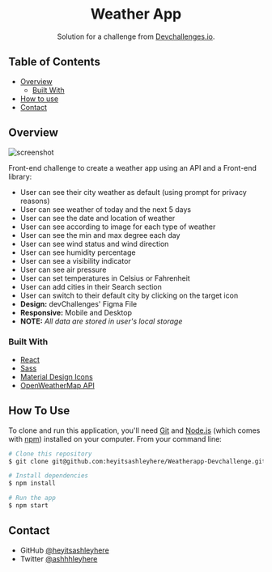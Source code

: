 <!-- Please update value in the {}  -->

<h1 align="center">Weather App</h1>

<div align="center">
   Solution for a challenge from  <a href="http://devchallenges.io" target="_blank">Devchallenges.io</a>.
</div>

<!-- TABLE OF CONTENTS -->

## Table of Contents

- [Overview](#overview)
  - [Built With](#built-with)
- [How to use](#how-to-use)
- [Contact](#contact)

<!-- OVERVIEW -->

## Overview

![screenshot](https://user-images.githubusercontent.com/16707738/92399059-5716eb00-f132-11ea-8b14-bcacdc8ec97b.png)

Front-end challenge to create a weather app using an API and a Front-end library:
- User can see their city weather as default (using prompt for privacy reasons)
- User can see weather of today and the next 5 days
- User can see the date and location of weather
- User can see according to image for each type of weather
- User can see the min and max degree each day
- User can see wind status and wind direction
- User can see humidity percentage
- User can see a visibility indicator
- User can see air pressure
- User can set temperatures in Celsius or Fahrenheit
- User can add cities in their Search section
- User can switch to their default city by clicking on the target icon
- __Design:__ devChallenges' Figma File
- __Responsive:__ Mobile and Desktop 
- __NOTE:__ _All data are stored in user's local storage_

### Built With

<!-- This section should list any major frameworks that you built your project using. Here are a few examples.-->

- [React](https://reactjs.org/)
- [Sass](https://sass-lang.com/)
- [Material Design Icons](https://google.github.io/material-design-icons/)
- [OpenWeatherMap API](https://openweathermap.org/current)


## How To Use

<!-- Example: -->

To clone and run this application, you'll need [Git](https://git-scm.com) and [Node.js](https://nodejs.org/en/download/) (which comes with [npm](http://npmjs.com)) installed on your computer. From your command line:

```bash
# Clone this repository
$ git clone git@github.com:heyitsashleyhere/Weatherapp-Devchallenge.git

# Install dependencies
$ npm install

# Run the app
$ npm start
```

## Contact

<!-- - Website [your-website.com](https://{your-web-site-link}) -->
- GitHub [@heyitsashleyhere](https://github.com/heyitsashleyhere)
- Twitter [@ashhhleyhere](https://twitter.com/ashhhleyhere)
